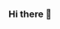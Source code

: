 ### Hi there 👋

<!--
![googlechrome](https://user-images.githubusercontent.com/114391285/212666548-419720fb-5aa4-40a4-8659-171a5f746e72.svg)



Here are some ideas to get you started:

- 🔭 I’m currently working on ...
- 🌱 I’m currently learning ...
- 👯 I’m looking to collaborate on ...
- 🤔 I’m looking for help with ...
- 💬 Ask me about ...
- 📫 How to reach me: ...
- 😄 Pronouns: ...
- ⚡ Fun fact: ...
-->
